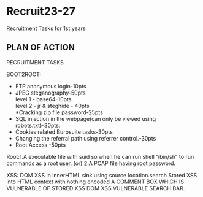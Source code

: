 # Recruit23-27
Recruitment Tasks for 1st years 

## PLAN OF ACTION ##

RECRUITMENT TASKS

BOOT2ROOT:

* FTP anonymous login-10pts
* JPEG steganography-50pts
      <br>      level 1 - base64-10pts
      <br>      level 2 - jr & steghide - 40pts <br>
*Cracking zip file password-25pts
* SQL injection in the webpage(can only be viewed using robots.txt)-30pts.
* Cookies related Burpsuite tasks-30pts
* Changing the referral path using referrer control.-30pts
* Root Access -50pts

Root:1.A executable file with suid so when he can run shell “/bin/sh” to run commands as a root user.
(or)
2.A PCAP file having root password.



XSS:
DOM XSS in innerHTML sink using source location.search
Stored XSS into HTML context with nothing encoded
A COMMENT BOX WHICH IS VULNERABLE OF STORED XSS
DOM XSS VULNERABLE SEARCH BAR.
